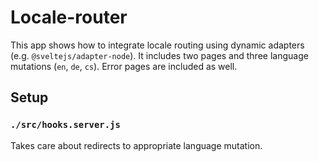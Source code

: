 # Locale-router
This app shows how to integrate locale routing using dynamic adapters (e.g. `@sveltejs/adapter-node`). It includes two pages and three language mutations (`en`, `de`, `cs`). Error pages are included as well.

## Setup

### `./src/hooks.server.js`
Takes care about redirects to appropriate language mutation.

